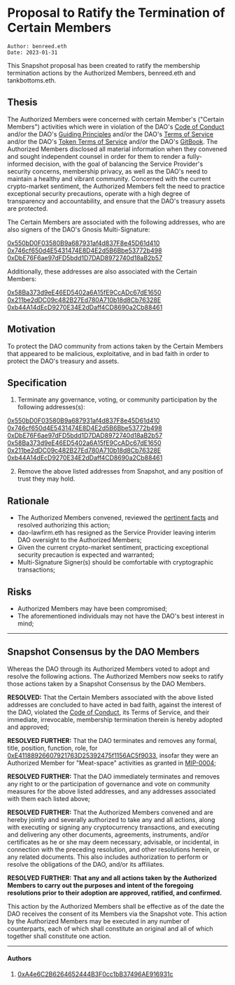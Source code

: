 # Proposal to Ratify the Termination of Certain Members

```
Author: benreed.eth
Date: 2023-01-31
```

This Snapshot proposal has been created to ratify the membership termination actions by the Authorized Members, benreed.eth and tankbottoms.eth.

## Thesis

The Authorized Members were concerned with certain Member's ("Certain Members") activities which were in violation of the DAO's [Code of Conduct](https://move.xyz/daolabs/daos/move/resources/code-of-conduct.md) and/or the DAO's [Guiding Principles](https://move.xyz/daolabs/daos/move/legal/guiding-principles.md) and/or the DAO's [Terms of Service](https://move.xyz/daolabs/daos/move/legal/tos.md) and/or the DAO's [Token Terms of Service](https://move.xyz/daolabs/policies/move-terms-of-service.md) and/or the DAO's [GitBook](https://move.xyz/daolabs/policies/gitbook/README.md). The Authorized Members disclosed all material information when they convened and sought independent counsel in order for them to render a fully-informed decision, with the goal of balancing the Service Provider's security concerns, membership privacy, as well as the DAO's need to maintain a healthy and vibrant community. Concerned with the current crypto-market sentiment, the Authorized Members felt the need to practice exceptional security precautions, operate with a high degree of transparency and accountability, and ensure that the DAO's treasury assets are protected.

The Certain Members are associated with the following addresses, who are also signers of the DAO's Gnosis Multi-Signature:

[0x550bD0F03580B9a687931af4d837F8e45D61d410](https://etherscan.io/address/0x550bD0F03580B9a687931af4d837F8e45D61d410)
[0x746cf650d4E5431474E8D4E2d5B6Bbe53772b498](https://etherscan.io/address/0x746cf650d4E5431474E8D4E2d5B6Bbe53772b498)
[0xDbE76F6ae97dFD5bdd1D7DAD8972740d18aB2b57](https://etherscan.io/address/0xDbE76F6ae97dFD5bdd1D7DAD8972740d18aB2b57)

Additionally, these addresses are also associated with the Certain Members:

[0x58Ba373d9eE46ED5402a6A15fE9CcADc67dE1650](https://etherscan.io/address/0x58Ba373d9eE46ED5402a6A15fE9CcADc67dE1650)
[0x211be2dDC09c482B27Ed780A710b18d8Cb76328E](https://etherscan.io/address/0x211be2dDC09c482B27Ed780A710b18d8Cb76328E)
[0xb44A14dEcD9270E34E2dDaff4CD8690a2Cb88461](https://etherscan.io/address/0xb44A14dEcD9270E34E2dDaff4CD8690a2Cb88461)

## Motivation

To protect the DAO community from actions taken by the Certain Members that appeared to be malicious, exploitative, and in bad faith in order to protect the DAO's treasury and assets.

## Specification

1. Terminate any governance, voting, or community participation by the following addresses(s):

[0x550bD0F03580B9a687931af4d837F8e45D61d410](https://etherscan.io/address/0x550bD0F03580B9a687931af4d837F8e45D61d410)
[0x746cf650d4E5431474E8D4E2d5B6Bbe53772b498](https://etherscan.io/address/0x746cf650d4E5431474E8D4E2d5B6Bbe53772b498)
[0xDbE76F6ae97dFD5bdd1D7DAD8972740d18aB2b57](https://etherscan.io/address/0xDbE76F6ae97dFD5bdd1D7DAD8972740d18aB2b57)
[0x58Ba373d9eE46ED5402a6A15fE9CcADc67dE1650](https://etherscan.io/address/0x58Ba373d9eE46ED5402a6A15fE9CcADc67dE1650)
[0x211be2dDC09c482B27Ed780A710b18d8Cb76328E](https://etherscan.io/address/0x211be2dDC09c482B27Ed780A710b18d8Cb76328E)
[0xb44A14dEcD9270E34E2dDaff4CD8690a2Cb88461](https://etherscan.io/address/0xb44A14dEcD9270E34E2dDaff4CD8690a2Cb88461)

2. Remove the above listed addresses from Snapshot, and any position of trust they may hold.

## Rationale

- The Authorized Members convened, reviewed the [pertinent facts](/daolabs/daos/move/meeting/20230131.md) and resolved authorizing this action;
- dao-lawfirm.eth has resigned as the Service Provider leaving interim DAO oversight to the Authorized Members;
- Given the current crypto-market sentiment, practicing exceptional security precaution is expected and warranted;
- Multi-Signature Signer(s) should be comfortable with cryptographic transactions;

## Risks

- Authorized Members may have been compromised;
- The aforementioned individuals may not have the DAO's best interest in mind;

---

## Snapshot Consensus by the DAO Members

Whereas the DAO through its Authorized Members voted to adopt and resolve the following actions. The Authorized Members now seeks to ratify those actions taken by a Snapshot Consensus by the DAO Members.

**RESOLVED:** That the Certain Members associated with the above listed addresses are concluded to have acted in bad faith, against the interest of the DAO, violated the [Code of Conduct](https://move.xyz/daolabs/daos/move/resources/code-of-conduct.md), its Terms of Service, and their immediate, irrevocable, membership termination therein is hereby adopted and approved;

**RESOLVED FURTHER:** That the DAO terminates and removes any formal, title, position, function, role, for [0xE41188926607921763D25392475f1156AC5f9033](https://etherscan.io/address/0xE41188926607921763D25392475f1156AC5f9033), insofar they were an Authorized Member for "Meat-space" activities as granted in [MIP-0004](https://move.xyz/daolabs/daos/move/proposals/mip-0004.md);

**RESOLVED FURTHER:** That the DAO immediately terminates and removes any right to or the participation of governance and vote on community measures for the above listed addresses, and any addresses associated with them each listed above;

**RESOLVED FURTHER:** That the Authorized Members convened and are hereby jointly and severally authorized to take any and all actions, along with executing or signing any cryptocurrency transactions, and executing and delivering any other documents, agreements, instruments, and/or certificates as he or she may deem necessary, advisable, or incidental, in connection with the preceding resolution, and other resolutions herein, or any related documents. This also includes authorization to perform or resolve the obligations of the DAO, and/or its affiliates.

**RESOLVED FURTHER:** **That any and all actions taken by the Authorized Members to carry out the purposes and intent of the foregoing resolutions prior to their adoption are approved, ratified, and confirmed.**

This action by the Authorized Members shall be effective as of the date the DAO receives the consent of its Members via the Snapshot vote. This action by the Authorized Members may be executed in any number of counterparts, each of which shall constitute an original and all of which together shall constitute one action.

---

#### Authors

1. [0xA4e6C2B6264652444B3F0cc1bB37496AE916931c](https://etherscan.io/address/0xA4e6C2B6264652444B3F0cc1bB37496AE916931c)

[^1]: The DAO Multisig is a Gnosis Safe at [`0x143cC0A996De329C1C5723Ee4F15D2a40c1203c6`](https://etherscan.io/address/0x143cC0A996De329C1C5723Ee4F15D2a40c1203c6) on the Ethereum Mainnet.
